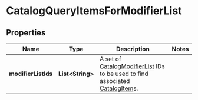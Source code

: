 
# CatalogQueryItemsForModifierList

## Properties
Name | Type | Description | Notes
------------ | ------------- | ------------- | -------------
**modifierListIds** | **List&lt;String&gt;** | A set of [CatalogModifierList](#type-catalogmodifierlist) IDs to be used to find associated [CatalogItem](#type-catalogitem)s. | 




